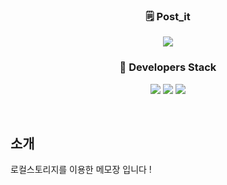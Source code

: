 <h3 align='center'>🗒 Post_it </h3>
<p align='center'>
  <img src="https://user-images.githubusercontent.com/73686581/122849848-404f2700-d347-11eb-818d-48dee9399959.png"/>
</p>
<h3 align='center'>🔨 Developers Stack</h3>
<p align='center'>
  <img src="https://img.shields.io/badge/HTML5-E34F26?style=flat-square&logo=HTML5&logoColor=white"/>
  <img src="https://img.shields.io/badge/CSS3-1572B6?style=flat-square&logo=CSS3&logoColor=white"/>
  <img src="https://img.shields.io/badge/JavaScript-e9d24e?style=flat-square&logo=JavaScript&logoColor=white"/>
</p>
<br>

## 소개

로컬스토리지를 이용한 메모장 입니다 !


